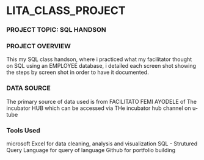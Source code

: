 # LITA_CLASS_PROJECT

### PROJECT TOPIC: SQL HANDSON
### PROJECT OVERVIEW
This my SQL class handson, where i practiced what my facilitator thought on SQL using an EMPLOYEE database, i detailed each screen shot showing the steps by screen shot in order to have it documented.
### DATA SOURCE
The primary source of data used is from FACILITATO FEMI AYODELE of The incubator HUB which can be accessed via THe incubator hub channel on u-tube
### Tools Used
microsoft Excel for data cleaning, analysis and visualization
SQL - Strutured Query Language for query of language
Github for portfolio building

